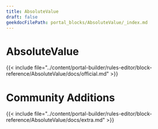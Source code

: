 ```yaml
---
title: AbsoluteValue
draft: false
geekdocFilePath: portal_blocks/AbsoluteValue/_index.md
---
```

# AbsoluteValue
{{< include file="../content/portal-builder/rules-editor/block-reference/AbsoluteValue/docs/official.md" >}}

# Community Additions

{{< include file="../content/portal-builder/rules-editor/block-reference/AbsoluteValue/docs/extra.md" >}}